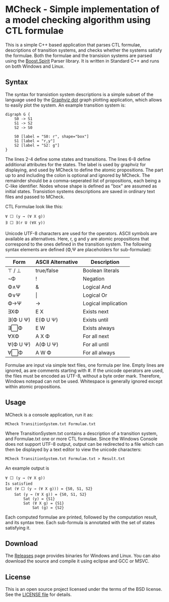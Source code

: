 # MCheck - Simple implementation of a model checking algorithm using CTL formulae
This is a simple C++ based application that parses CTL formulae, descriptions of transition systems, and checks whether the systems satisfy the formulae. Both the formulae and the transision systems are parsed using the [Boost.Spirit](http://boost-spirit.com) Parser library. It is written in Standard C++ and runs on both Windows and Linux.
## Syntax
The syntax for transistion system descriptions is a simple subset of the language used by the [Graphviz dot](http://www.graphviz.org/) graph plotting application, which allows to easily plot the system. An example transition system is:
```
digraph G {
	S0 -> S1
	S1 -> S2
	S2 -> S0
	
	S0 [label = "S0: r", shape="box"]
	S1 [label = "r,y"]
	S2 [label = "S2: g"]
}
```
The lines 2-4 define some states and transitions. The lines 6-8 define additional attributes for the states. The label is used by graphviz for displaying, and used by MCheck to define the atomic propositions. The part up to and including the colon is optional and ignored by MCheck. The remainder should be a comma-seperated list of propositions, each being a C-like identifier. Nodes whose shape is defined as "box" are assumed as initial states.
Transistion systems descriptions are saved in ordinary text files and passed to MCheck.

CTL Formulae look like this:
```
∀ ⬜ (y → (∀ X g))
∃ ⬜ ∃(r U (∀X y))
```
Unicode UTF-8 characters are used for the operators. ASCII symbols are available as alternatives. Here, r, g and y are atomic propositions that correspond to the ones defined in the transition system. The following syntax elements are defined (Φ,Ψ are placeholders for sub-formulae):

Form | ASCII Alternative | Description
-----|-------------------|------------
⊤ / ⊥ | true/false | Boolean literals
¬Φ | ! | Negation
Φ∧Ψ | & | Logical And
Φ∨Ψ | \| | Logical Or
Φ→Ψ | -> | Logical implication
∃XΦ | E X | Exists next
∃(Φ U Ψ) | E(Φ U Ψ) | Exists until
∃⬜Φ | E W | Exists always
∀XΦ | A X Φ | For all next
∀(Φ U Ψ) | A(Φ U Ψ) | For all until
∀⬜Φ | A W Φ | For all always

Formulae are input via simple text files, one formula per line. Empty lines are ignored, as are comments starting with #. If the unicode operators are used, the files must be encoded as UTF-8, without a byte order mark. Therefore, Windows notepad can not be used. Whitespace is generally ignored except within atomic propositions.

## Usage
MCheck is a console application, run it as:
```shell
MCheck TransitionSystem.txt Formulae.txt
```
Where TransitionSystem.txt contains a description of a transition system, and Formulae.txt one or more CTL formulae. Since the Windows Console does not support UTF-8 output, output can be redirected to a file which can then be displayed by a text editor to view the unicode characters:
```shell
MCheck TransitionSystem.txt Formulae.txt > Result.txt
```

An example output is
```
∀ ⬜ (y → (∀ X g))
Is satisfied
Sat (∀ ⬜ (y → (∀ X g))) = {S0, S1, S2}
	Sat (y → (∀ X g)) = {S0, S1, S2}
		Sat (y) = {S1}
		Sat (∀ X g) = {S1}
			Sat (g) = {S2}
```
Each computed formulae are printed, followed by the computation result, and its syntax tree. Each sub-formula is annotated with the set of states satisfying it.

## Download
The [Releases](https://github.com/Erlkoenig90/MCheck/releases) page provides binaries for Windows and Linux. You can also download the source and compile it using eclipse and GCC or MSVC.

## License
This is an open source project licensed under the terms of the BSD license. See the [LICENSE file](LICENSE) for details.
